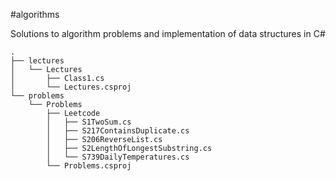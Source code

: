 #algorithms

Solutions to algorithm problems and implementation of data structures in C#

```
.
├── lectures
│   └── Lectures
│       ├── Class1.cs
│       └── Lectures.csproj
└── problems
    └── Problems
        ├── Leetcode
        │   ├── S1TwoSum.cs
        │   ├── S217ContainsDuplicate.cs
        │   ├── S206ReverseList.cs
        │   ├── S2LengthOfLongestSubstring.cs
        │   └── S739DailyTemperatures.cs
        └── Problems.csproj
```
